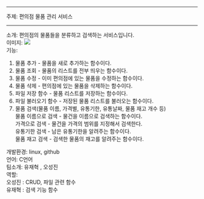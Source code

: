 ***
주제: 편의점 물품 관리 서비스  
***
소개: 편의점의 물품들을 분류하고 검색하는 서비스입니다.  
이미지:  ![](https://cdn.pixabay.com/photo/2019/03/06/23/36/store-4039197_960_720.png)   
기능:  
1. 물품 추가 - 물품을 새로 추가하는 함수이다.  
2. 물품 조회 - 물품의 리스트를 전부 띄우는 함수이다.  
3. 물품 수정 - 이미 편의점에 있는 물품을 수정하는 함수이다.  
4. 물품 삭제 - 편의점에 있는 물품을 삭제하는 함수이다.  
5. 파일 저장 함수 - 물품 리스트를 저장하는 함수이다.  
6. 파일 불러오기 함수 - 저장된 물품 리스트를 불러오는 함수이다.  
7. 물품 검색(물품 이름, 가격별, 유통기한, 유통날짜, 물품 재고 개수 등)  
 물품 이름으로 검색 - 물건을 이름으로 검색하는 함수이다.  
 가격으로 검색 - 물건을 가격의 범위를 지정해서 검색한다.  
 유통기한 검색 - 남은 유통기한을 알려주는 함수이다.  
 물품 재고 검색 - 검색한 물품의 재고를 알려주는 함수이다.
 
개발환경: linux, github  
언어: C언어  
팀소개: 유재혁 , 오성진  
역할:  
오성진 : CRUD, 파일 관련 함수  
유재혁 : 검색 기능 함수
